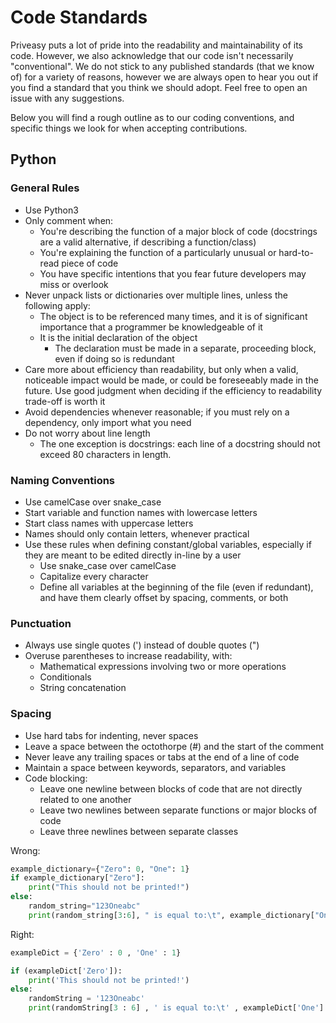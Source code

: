 # Code Standards

Priveasy puts a lot of pride into the readability and maintainability of its code. However, we also acknowledge that our code isn't necessarily "conventional". We do not stick to any published standards (that we know of) for a variety of reasons, however we are always open to hear you out if you find a standard that you think we should adopt. Feel free to open an issue with any suggestions.

Below you will find a rough outline as to our coding conventions, and specific things we look for when accepting contributions.

## Python

### General Rules

- Use Python3
- Only comment when:
  - You're describing the function of a major block of code (docstrings are a valid alternative, if describing a function/class)
  - You're explaining the function of a particularly unusual or hard-to-read piece of code
  - You have specific intentions that you fear future developers may miss or overlook
- Never unpack lists or dictionaries over multiple lines, unless the following apply:
  - The object is to be referenced many times, and it is of significant importance that a programmer be knowledgeable of it
  - It is the initial declaration of the object
    - The declaration must be made in a separate, proceeding block, even if doing so is redundant
- Care more about efficiency than readability, but only when a valid, noticeable impact would be made, or could be foreseeably made in the future. Use good judgment when deciding if the efficiency to readability trade-off is worth it
- Avoid dependencies whenever reasonable; if you must rely on a dependency, only import what you need
- Do not worry about line length
  - The one exception is docstrings: each line of a docstring should not exceed 80 characters in length.

### Naming Conventions

- Use camelCase over snake_case
- Start variable and function names with lowercase letters
- Start class names with uppercase letters
- Names should only contain letters, whenever practical
- Use these rules when defining constant/global variables, especially if they are meant to be edited directly in-line by a user
  - Use snake_case over camelCase
  - Capitalize every character
  - Define all variables at the beginning of the file (even if redundant), and have them clearly offset by spacing, comments, or both

### Punctuation

- Always use single quotes (') instead of double quotes (")
- Overuse parentheses to increase readability, with:
  - Mathematical expressions involving two or more operations
  - Conditionals
  - String concatenation

### Spacing

- Use hard tabs for indenting, never spaces
- Leave a space between the octothorpe (#) and the start of the comment
- Never leave any trailing spaces or tabs at the end of a line of code
- Maintain a space between keywords, separators, and variables
- Code blocking:
  - Leave one newline between blocks of code that are not directly related to one another
  - Leave two newlines between separate functions or major blocks of code
  - Leave three newlines between separate classes

Wrong:

```python
example_dictionary={"Zero": 0, "One": 1}
if example_dictionary["Zero"]:
    print("This should not be printed!")
else:
    random_string="123Oneabc"
    print(random_string[3:6], " is equal to:\t", example_dictionary["One"], sep="")
```

Right:

```python
exampleDict = {'Zero' : 0 , 'One' : 1}

if (exampleDict['Zero']):
	print('This should not be printed!')
else:
	randomString = '123Oneabc'
	print(randomString[3 : 6] , ' is equal to:\t' , exampleDict['One'] , sep = '')
```
